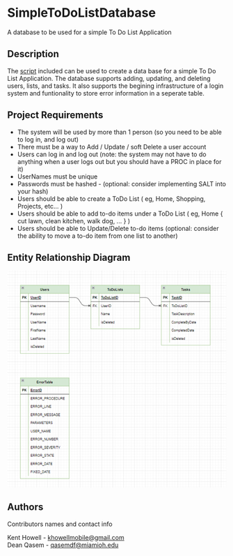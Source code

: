 # SimpleToDoListDatabase

A database to be used for a simple To Do List Application

## Description

The [script](ToDoListDBScript.sql) included can be used to create a data base for a simple To Do List Application. The database supports adding, updating, and deleting users, lists, and tasks.
It also supports the begining infrastructure of a login system and funtionality to store error information in a seperate table.

## Project Requirements

- The system will be used by more than 1 person (so you need to be able to log in, and log out)
- There must be a way to Add / Update / soft Delete a user account
- Users can log in and log out (note: the system may not have to do anything when a user logs out but you should have a PROC in place for it)
- UserNames must be unique
- Passwords must be hashed - (optional: consider implementing SALT into your hash)
- Users should be able to create a ToDo List ( eg, Home, Shopping, Projects, etc... )
- Users should be able to add to-do items under a ToDo List ( eg, Home { cut lawn, clean kitchen, walk dog, ... } )
- Users should be able to Update/Delete to-do items (optional: consider the ability to move a to-do item from one list to another)

## Entity Relationship Diagram

![Entity Relationship Diagram](ERD.png)

## Authors

Contributors names and contact info

Kent Howell - khowellmobile@gmail.com <br>
Dean Qasem - qasemdf@miamioh.edu
